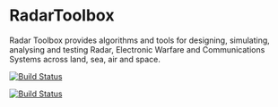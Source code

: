 # RadarToolbox
Radar Toolbox provides algorithms and tools for designing, simulating, analysing and testing Radar, Electronic Warfare and Communications Systems across land, sea, air and space.

[![Build Status](https://simulationinsight.visualstudio.com/RadarToolbox/_apis/build/status%2FSimulationInsight.RadarToolbox?branchName=main)](https://simulationinsight.visualstudio.com/RadarToolbox/_build/latest?definitionId=4&branchName=main)

[![Build Status](https://simulationinsight.visualstudio.com/RadarToolbox/_apis/test/status%2FSimulationInsight.RadarToolbox?branchName=main)](https://simulationinsight.visualstudio.com/RadarToolbox/_test/latest?definitionId=4&branchName=main)
